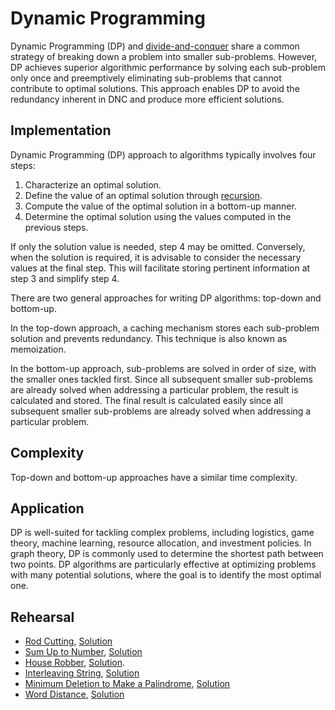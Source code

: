 # Dynamic Programming

Dynamic Programming (DP) and [divide-and-conquer](../dnc) share a common strategy of breaking down a problem into smaller sub-problems. However, DP achieves superior algorithmic performance by solving each sub-problem only once and preemptively eliminating sub-problems that cannot contribute to optimal solutions. This approach enables DP to avoid the redundancy inherent in DNC and produce more efficient solutions.

## Implementation

Dynamic Programming (DP) approach to algorithms typically involves four steps:

1. Characterize an optimal solution.
2. Define the value of an optimal solution through [recursion](../recursion).
3. Compute the value of the optimal solution in a bottom-up manner.
4. Determine the optimal solution using the values computed in the previous steps.

If only the solution value is needed, step 4 may be omitted. Conversely, when the solution is required, it is advisable to consider the necessary values at the final step. This will facilitate storing pertinent information at step 3 and simplify step 4.

There are two general approaches for writing DP algorithms: top-down and bottom-up.

In the top-down approach, a caching mechanism stores each sub-problem solution and prevents redundancy. This technique is also known as memoization.

In the bottom-up approach, sub-problems are solved in order of size, with the smaller ones tackled first. Since all subsequent smaller sub-problems are already solved when addressing a particular problem, the result is calculated and stored. The final result is calculated easily since all subsequent smaller sub-problems are already solved when addressing a particular problem.

## Complexity

Top-down and bottom-up approaches have a similar time complexity.

## Application

DP is well-suited for tackling complex problems, including logistics, game theory, machine learning, resource allocation, and investment policies. In graph theory, DP is commonly used to determine the shortest path between two points. DP algorithms are particularly effective at optimizing problems with many potential solutions, where the goal is to identify the most optimal one.

## Rehearsal

* [Rod Cutting](./rod_cutting_test.go), [Solution](./rod_cutting.go)
* [Sum Up to Number](./sum_up_to_integer_test.go), [Solution](./sum_up_to_integer.go)
* [House Robber](./house_robber_test.go), [Solution](./house_robber.go).
* [Interleaving String](./interleaving_string_test.go), [Solution](./interleaving_string.go)
* [Minimum Deletion to Make a Palindrome](./minimum_deletion_to_make_palindrome_test.go), [Solution](./minimum_deletion_to_make_palindrome.go)
* [Word Distance](./word_distance_test.go), [Solution](./word_distance.go)
